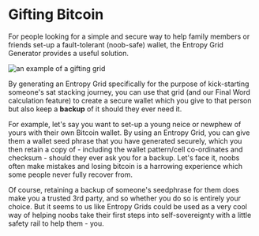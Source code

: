 # Gifting Bitcoin

For people looking for a simple and secure way to help family members or friends set-up a fault-tolerant (noob-safe) wallet, the Entropy Grid Generator provides a useful solution.

![an example of a gifting grid](/giftinggrid.png)

By generating an Entropy Grid specifically for the purpose of kick-starting someone's sat stacking journey, you can use that grid (and our Final Word calculation feature) to create a secure wallet which you give to that person but also keep a **backup** of it should they ever need it.

For example, let's say you want to set-up a young neice or newphew of yours with their own Bitcoin wallet. By using an Entropy Grid, you can give them a wallet seed phrase that you have generated securely, which you then retain a copy of - including the wallet pattern/cell co-ordinates and checksum - should they ever ask you for a backup. Let's face it, noobs often make mistakes and losing bitcoin is a harrowing experience which some people never fully recover from.

Of course, retaining a backup of someone's seedphrase for them does make you a trusted 3rd party, and so whether you do so is entirely your choice. But it seems to us like Entropy Grids could be used as a very cool way of helping noobs take their first steps into self-sovereignty with a little safety rail to help them - you. 
